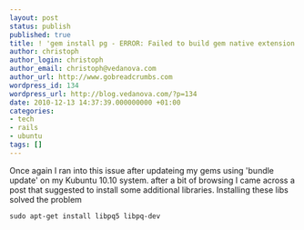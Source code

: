 ```yaml
---
layout: post
status: publish
published: true
title: ! 'gem install pg - ERROR: Failed to build gem native extension'
author: christoph
author_login: christoph
author_email: christoph@vedanova.com
author_url: http://www.gobreadcrumbs.com
wordpress_id: 134
wordpress_url: http://blog.vedanova.com/?p=134
date: 2010-12-13 14:37:39.000000000 +01:00
categories:
- tech
- rails
- ubuntu
tags: []
---
```

Once again I ran into this issue after updateing my gems using 'bundle update' on my Kubuntu 10.10 system.
after a bit of browsing I came across a post that suggested to install some additional libraries.
Installing these libs solved the problem

    sudo apt-get install libpq5 libpq-dev


